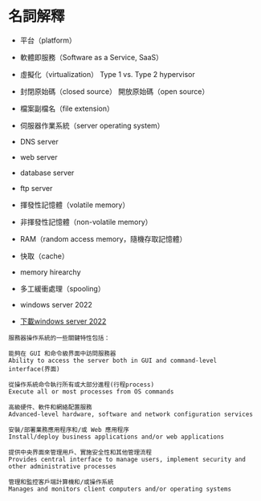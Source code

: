 # 名詞解釋
- 平台（platform） 
- 軟體即服務（Software as a Service, SaaS）
- 虛擬化（virtualization）  Type 1 vs. Type 2 hypervisor
- 封閉原始碼（closed source） 開放原始碼（open source）
- 檔案副檔名（file extension）
- 伺服器作業系統（server operating system） 
- DNS server
- web server
- database server
- ftp server
- 揮發性記憶體（volatile memory）
- 非揮發性記憶體（non-volatile memory）
- RAM（random access memory，隨機存取記憶體）
- 快取（cache）
- memory hirearchy
- 多工緩衝處理（spooling）




- windows server 2022
- [下載windows server 2022](https://www.microsoft.com/en-us/evalcenter/evaluate-windows-server-2022)
```
服務器操作系統的一些關鍵特性包括：

能夠在 GUI 和命令級界面中訪問服務器
Ability to access the server both in GUI and command-level interface(界面)

從操作系統命令執行所有或大部分進程(行程process)
Execute all or most processes from OS commands

高級硬件、軟件和網絡配置服務
Advanced-level hardware, software and network configuration services

安裝/部署業務應用程序和/或 Web 應用程序
Install/deploy business applications and/or web applications

提供中央界面來管理用戶、實施安全性和其他管理流程
Provides central interface to manage users, implement security and other administrative processes

管理和監控客戶端計算機和/或操作系統
Manages and monitors client computers and/or operating systems
```
